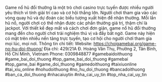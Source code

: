 Game nổ hũ đổi thưởng là một trò chơi casino trực tuyến được nhiều người yêu thích vì tính giải trí cao và cơ hội thắng lớn. Người chơi tham gia vào các vòng quay hũ và dự đoán các biểu tượng xuất hiện để nhận thưởng. Mỗi lần hũ nổ, người chơi có thể nhận được các phần thưởng giá trị, thậm chí là jackpot. Với thiết kế đẹp mắt và cách chơi đơn giản, game nổ hũ đổi thưởng mang đến cho người chơi trải nghiệm thú vị và đầy bất ngờ. Game này hiện có mặt trên nhiều nền tảng trực tuyến, tạo cơ hội cho người chơi tham gia mọi lúc, mọi nơi.
Thông tin chi tiết:
Website: https://choigamebai.org/game-no-hu-doi-thuong/
Địa chỉ: 429/21A Đ. Hoàng Văn Thụ, Phường 2, Tân Bình, Hồ Chí Minh, Vietnam
Phone: 0309848877
#gamebaidoithuong #game_bai_doi_thuong #top_game_bai_doi_thuong #gamebai #top_game_bai #game_doi_thuong #gamedoithuong #taixiuonline #tai_xiu_online #nohudoithuong #no_hu_doi_thuong #bancadoithuong #ban_ca_doi_thuong #nhacaiuytin #nha_cai_uy_tin #top_nha_cai_uy_tin
